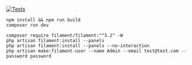 [![Tests](https://github.com/neat-panels/poc-in-l11/actions/workflows/tests.yml/badge.svg)](https://github.com/neat-panels/poc-in-l11/actions/workflows/tests.yml)


```cli
npm install && npm run build
composer run dev

composer require filament/filament:"^3.2" -W
php artisan filament:install --panels
php artisan filament:install --panels --no-interaction
php artisan make:filament-user --name Admin --email test@test.com --password password
```